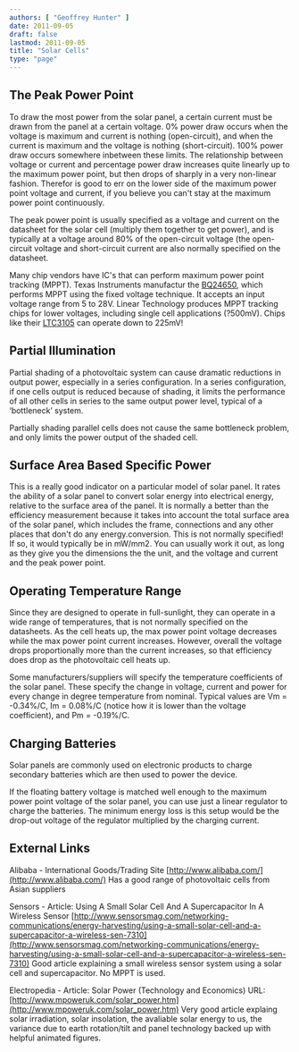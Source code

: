 ```yaml
---
authors: [ "Geoffrey Hunter" ]
date: 2011-09-05
draft: false
lastmod: 2011-09-05
title: "Solar Cells"
type: "page"
---
```


## The Peak Power Point

To draw the most power from the solar panel, a certain current must be drawn from the panel at a certain voltage. 0% power draw occurs when the voltage is maximum and current is nothing (open-circuit), and when the current is maximum and the voltage is nothing (short-circuit). 100% power draw occurs somewhere inbetween these limits. The relationship between voltage or current and percentage power draw increases quite linearly up to the maximum power point, but then drops of sharply in a very non-linear fashion. Therefor is good to err on the lower side of the maximum power point voltage and current, if you believe you can't stay at the maximum power point continuously.

The peak power point is usually specified as a voltage and current on the datasheet for the solar cell (multiply them together to get power), and is typically at a voltage around 80% of the open-circuit voltage (the open-circuit voltage and short-circuit current are also normally specified on the datasheet.

Many chip vendors have IC's that can perform maximum power point tracking (MPPT). Texas Instruments manufactur the [BQ24650](http://focus.ti.com/docs/prod/folders/print/bq24650.html), which performs MPPT using the fixed voltage technique. It accepts an input voltage range from 5 to 28V. Linear Technology produces MPPT tracking chips for lower voltages, including single cell applications (?500mV). Chips like their [LTC3105](http://www.linear.com/product/ltc3105) can operate down to 225mV!

## Partial Illumination

Partial shading of a photovoltaic system can cause dramatic reductions in output power, especially in a series configuration. In a series configuration, if one cells output is reduced because of shading, it limits the performance of all other cells in series to the same output power level, typical of a ‘bottleneck’ system.

Partially shading parallel cells does not cause the same bottleneck problem, and only limits the power output of the shaded cell.

## Surface Area Based Specific Power

This is a really good indicator on a particular model of solar panel. It rates the ability of a solar panel to convert solar energy into electrical energy, relative to the surface area of the panel. It is normally a better than the efficiency measurement because it takes into account the total surface area of the solar panel, which includes the frame, connections and any other places that don't do any energy.conversion. This is not normally specified! If so, it would typically be in mW/mm2. You can usually work it out, as long as they give you the dimensions the the unit, and the voltage and current and the peak power point.

## Operating Temperature Range

Since they are designed to operate in full-sunlight, they can operate in a wide range of temperatures, that is not normally specified on the datasheets. As the cell heats up, the max power point voltage decreases while the max power point current increases. However, overall the voltage drops proportionally more than the current increases, so that efficiency does drop as the photovoltaic cell heats up.

Some manufacturers/suppliers will specify the temperature coefficients of the solar panel. These specify the change in voltage, current and power for every change in degree temperature from nominal. Typical values are Vm = -0.34%/C, Im = 0.08%/C (notice how it is lower than the voltage coefficient), and Pm = -0.19%/C.

## Charging Batteries

Solar panels are commonly used on electronic products to charge secondary batteries which are then used to power the device.

If the floating battery voltage is matched well enough to the maximum power point voltage of the solar panel, you can use just a linear regulator to charge the batteries. The minimum energy loss is this setup would be the drop-out voltage of the regulator multiplied by the charging current.

## External Links


Alibaba - International Goods/Trading Site
[http://www.alibaba.com/](http://www.alibaba.com/)
Has a good range of photovoltaic cells from Asian suppliers

Sensors - Article: Using A Small Solar Cell And A Supercapacitor In A Wireless Sensor
[http://www.sensorsmag.com/networking-communications/energy-harvesting/using-a-small-solar-cell-and-a-supercapacitor-a-wireless-sen-7310](http://www.sensorsmag.com/networking-communications/energy-harvesting/using-a-small-solar-cell-and-a-supercapacitor-a-wireless-sen-7310)
Good article explaining a small wireless sensor system using a solar cell and supercapacitor. No MPPT is used.

Electropedia - Article: Solar Power (Technology and Economics)
URL: [http://www.mpoweruk.com/solar_power.htm](http://www.mpoweruk.com/solar_power.htm)
Very good article explaing solar irradiation, solar insolation, the avaliable solar energy to us, the variance due to earth rotation/tilt and panel technology backed up with helpful animated figures.
